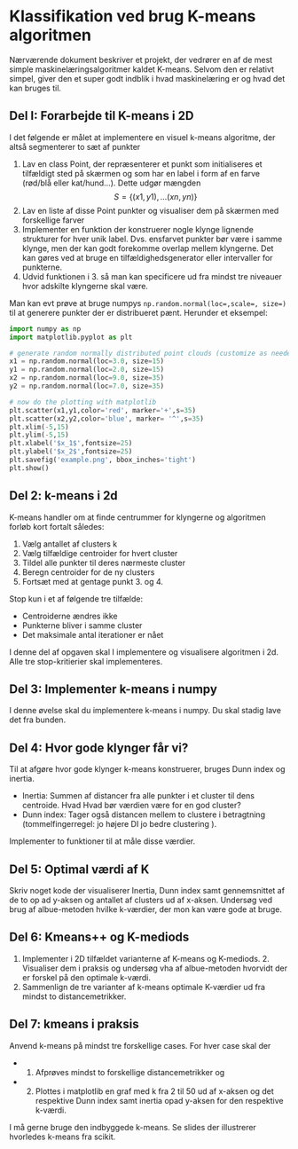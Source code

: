 # Klassifikation ved brug **K**-means algoritmen
Nærværende dokument beskriver et projekt, der vedrører en af de mest simple maskinelæringsalgoritmer kaldet K-means. Selvom den er relativt simpel, giver den et super godt indblik i hvad maskinelæring er og hvad det kan bruges til. 

## Del I: Forarbejde til K-means i 2D
I det følgende er målet at implementere en visuel k-means algoritme, der altså segmenterer to sæt af punkter

1. Lav en class Point, der repræsenterer et punkt som  initialiseres et tilfældigt sted på skærmen og som har en label i form af en farve (rød/blå eller kat/hund…). Dette udgør mængden $$S=\{(x1,y1),…(xn,yn)\}$$
2. Lav en liste af disse Point punkter og visualiser dem på skærmen med forskellige farver
3. Implementer en funktion der konstruerer nogle klynge lignende strukturer for hver unik label. Dvs. ensfarvet punkter bør være i samme klynge, men der kan godt forekomme overlap mellem klyngerne. Det kan gøres ved at bruge en tilfældighedsgenerator eller intervaller for punkterne. 
4. Udvid funktionen i 3. så man kan specificere ud fra mindst tre niveauer hvor adskilte klyngerne skal være. 

Man kan evt prøve at bruge numpys `np.random.normal(loc=,scale=, size=)` til at generere punkter der er distribueret pænt. 
Herunder et eksempel:

```python
import numpy as np
import matplotlib.pyplot as plt

# generate random normally distributed point clouds (customize as needed)
x1 = np.random.normal(loc=3.0, size=15)
y1 = np.random.normal(loc=2.0, size=15)
x2 = np.random.normal(loc=9.0, size=35)
y2 = np.random.normal(loc=7.0, size=35)

# now do the plotting with matplotlib
plt.scatter(x1,y1,color='red', marker='+',s=35)
plt.scatter(x2,y2,color='blue', marker= '^',s=35)
plt.xlim(-5,15)
plt.ylim(-5,15)
plt.xlabel('$x_1$',fontsize=25)
plt.ylabel('$x_2$',fontsize=25)
plt.savefig('example.png', bbox_inches='tight')
plt.show()
```

## Del 2: k-means i 2d
K-means handler om at finde centrummer for klyngerne og algoritmen forløb kort fortalt således:
1. Vælg antallet af clusters k
2. Vælg tilfældige centroider for hvert cluster
3. Tildel alle punkter til deres nærmeste cluster
4. Beregn centroider for de ny clusters
5. Fortsæt med at gentage punkt 3. og 4. 

Stop kun i et af følgende tre tilfælde:
- Centroiderne ændres ikke
- Punkterne bliver i samme cluster
- Det maksimale antal iterationer er nået

I denne del af opgaven skal I implementere og visualisere algoritmen i 2d. Alle tre stop-kritierier skal implementeres.

## Del 3: Implementer k-means i numpy
I denne øvelse skal du implementere k-means i numpy. Du skal stadig lave det fra bunden. 

## Del 4: Hvor gode klynger får vi?
Til at afgøre hvor gode klynger k-means konstruerer, bruges Dunn index og inertia.

- Inertia: Summen af distancer fra alle punkter i et cluster til dens centroide. Hvad Hvad bør værdien være for en god cluster?
- Dunn index: Tager også distancen mellem to clustere i betragtning (tommelfingerregel: jo højere DI jo bedre clustering ).

Implementer to funktioner til at måle disse værdier. 

## Del 5: Optimal værdi af K
Skriv noget kode der visualiserer Inertia, Dunn index samt gennemsnittet af de to op ad y-aksen og antallet af clusters ud af x-aksen. Undersøg ved brug af albue-metoden hvilke k-værdier, der mon kan være gode at bruge. 

## Del 6: Kmeans++ og K-mediods
1. Implementer i 2D tilfældet varianterne af K-means og K-mediods. 2. Visualiser dem i praksis og undersøg vha af albue-metoden hvorvidt der er forskel på den optimale k-værdi. 
3. Sammenlign de tre varianter af k-means optimale K-værdier ud fra mindst to distancemetrikker. 

## Del 7: kmeans i praksis 
Anvend k-means på mindst tre forskellige cases. For hver case skal der 
- 1. Afprøves mindst to forskellige distancemetrikker og 
- 2. Plottes i matplotlib en graf med k fra 2 til 50 ud af x-aksen og det respektive Dunn index samt inertia opad y-aksen for den respektive k-værdi. 

I må gerne bruge den indbyggede k-means. Se slides der illustrerer hvorledes k-means fra scikit. 
 
